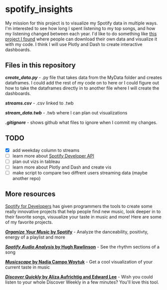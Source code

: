 # spotify_insights

My mission for this project is to visualize my Spotify data in multiple ways. I'm interested to see how long I spent listening to my top songs, and how my listening changed between each year. I'd like to do something like [this project I found](https://github.com/luka1199/geo-heatmap) where people can download their own data and visualize it with my code. I think I will use Plotly and Dash to create interactive dashboards.

## Files in this repository

__*create_data.py*__ - .py file that takes data from the MyData folder and creates dataframes. I could add the rest of my code on to here or I could figure out how to take the dataframes directly in to another file where I will create the dashboards.

__*streams.csv*__ - .csv linked to .twb

__*stream_data.twb*__ - .twb where I can plan out visualizations

__*.gitignore*__ - shows github what files to ignore when I commit my changes.

## TODO

- [x] add weekday column to streams
- [ ] learn more about [Spotify Developer API](https://developer.spotify.com/)
- [ ] plan out vizs in tableau
- [ ] learn more about Plotly and Dash and create vis
- [ ] make script to compare two diffrent users streaming data (maybe another repo)

## More resources

[Spotify for Developers](https://developer.spotify.com/discover/) has given programmers the tools to create some really innovative projects that help people find new music, look deeper in to their favorite songs, visuualize your taste in music and more! Here are some of my favorite projects.

[__*Organize Your Music* by Spotify__](http://organizeyourmusic.playlistmachinery.com/) - Analyze the danceability, positivty, energy of a playlist and more

[__*Spotify Audio Analysis* by Hugh Rawlinson__](https://spotify-audio-analysis.glitch.me/) - See the rhythm sections of a song

[__*Musicscape* by Nadia Campo Woytuk__](https://musicscapes.herokuapp.com/) - Get a cool visualization of your current taste in music

[__*Discover Quickly* by Aliza Aufrichtig and Edward Lee__](https://discoverquickly.com/) - Wish you could listen to your whole Discover Weekly in a few minutes? You'll love this tool.
